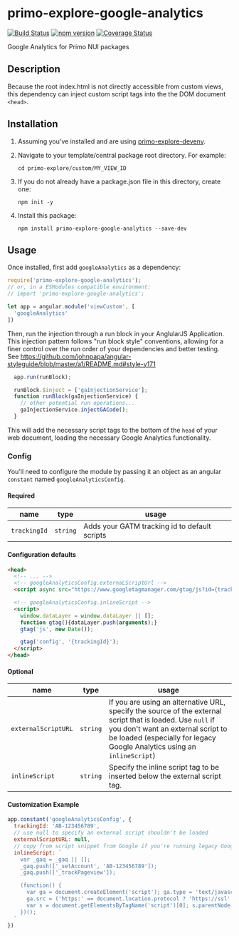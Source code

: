# primo-explore-google-analytics

[![Build Status](https://travis-ci.org/NYULibraries/primo-explore-google-analytics.svg?branch=master)](https://travis-ci.org/NYULibraries/primo-explore-google-analytics)
[![npm version](https://img.shields.io/npm/v/primo-explore-google-analytics.svg)](https://www.npmjs.com/package/primo-explore-google-analytics)
[![Coverage Status](https://coveralls.io/repos/github/NYULibraries/primo-explore-google-analytics/badge.svg?branch=master)](https://coveralls.io/github/NYULibraries/primo-explore-google-analytics?branch=master)

Google Analytics for Primo NUI packages

## Description

Because the root index.html is not directly accessible from custom views, this dependency can inject custom script tags into the the DOM document `<head>`.

## Installation

1. Assuming you've installed and are using [primo-explore-devenv](https://github.com/ExLibrisGroup/primo-explore-devenv).

2. Navigate to your template/central package root directory. For example:
    ```
    cd primo-explore/custom/MY_VIEW_ID
    ```
3. If you do not already have a package.json file in this directory, create one:
    ```
    npm init -y
    ```
4. Install this package:
    ```
    npm install primo-explore-google-analytics --save-dev
    ```

## Usage


Once installed, first add `googleAnalytics` as a dependency:

```js
require('primo-explore-google-analytics');
// or, in a ESModules compatible environment:
// import 'primo-explore-google-analytics';

let app = angular.module('viewCustom', [
  'googleAnalytics'
])
```

Then, run the injection through a run block in your AnglularJS Application. This injection pattern follows "run block style" conventions, allowing for a finer control over the run order of your dependencies and better testing. See https://github.com/johnpapa/angular-styleguide/blob/master/a1/README.md#style-y171

```js
  app.run(runBlock);

  runBlock.$inject = ['gaInjectionService'];
  function runBlock(gaInjectionService) {
    // other potential run operations...
    gaInjectionService.injectGACode();
  }
```

This will add the necessary script tags to the bottom of the `head` of your web document, loading the necessary Google Analytics functionality.

### Config

You'll need to configure the module by passing it an object as an angular `constant` named `googleAnalyticsConfig`.

#### Required
| name | type | usage |
|------|-------------|--------|
| `trackingId` | `string` | Adds your GATM tracking id to default scripts ||

#### Configuration defaults

```html
<head>
  <!-- ... -->
  <!-- googleAnalyticsConfig.externaLScriptUrl -->
  <script async src="https://www.googletagmanager.com/gtag/js?id={trackingId}"></script>

  <!-- googleAnalyticsConfig.inlineScript -->
  <script>
    window.dataLayer = window.dataLayer || [];
    function gtag(){dataLayer.push(arguments);}
    gtag('js', new Date());

    gtag('config', '{trackingId}');
  </script>
</head>
```

#### Optional
| name | type | usage |
|------|-------------|--------|
| `externalScriptURL` | `string` |  If you are using an alternative URL, specify the source of the external script that is loaded. Use `null` if you don't want an external script to be loaded (especially for legacy Google Analytics using an `inlineScript`) |
| `inlineScript` | `string` | Specify the inline script tag to be inserted below the external script tag. ||

#### Customization Example

```js
app.constant('googleAnalyticsConfig', {
  trackingId: 'AB-123456789',
  // use null to specify an external script shouldn't be loaded
  externalScriptURL: null,
  // copy from script snippet from Google if you're running legacy Google Analytics
  inlineScript: `
    var _gaq = _gaq || [];
    _gaq.push(['_setAccount', 'AB-123456789']);
    _gaq.push(['_trackPageview']);

    (function() {
      var ga = document.createElement('script'); ga.type = 'text/javascript'; ga.async = true;
      ga.src = ('https:' == document.location.protocol ? 'https://ssl' : 'http://www') + '.google-analytics.com/ga.js';
      var s = document.getElementsByTagName('script')[0]; s.parentNode.insertBefore(ga, s);
    })();
  `
})
```
